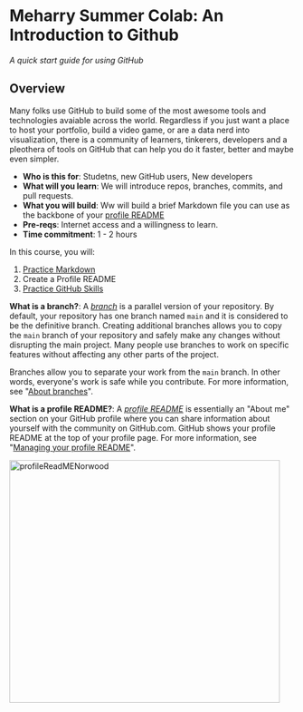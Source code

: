 # Meharry Summer Colab: An Introduction to Github
_A quick start guide for using GitHub_

## Overview
Many folks use GitHub to build some of the most awesome tools and technologies avaiable across the world. Regardless if you just want a place to host your portfolio, build a video game, or are a data nerd into visualization, there is a community of learners, tinkerers, developers and a pleothera of tools on GitHub that can help you do it faster, better and maybe even simpler. 

- **Who is this for**: Studetns, new GitHub users, New developers
- **What will you learn**: We will introduce repos, branches, commits, and pull requests.
- **What you will build**:  Ww will build a brief Markdown file you can use as the backbone of your [profile README](https://docs.github.com/account-and-profile/setting-up-and-managing-your-github-profile/customizing-your-profile/managing-your-profile-readme)
- **Pre-reqs**: Internet access and a willingness to learn.
- **Time commitment**: 1 - 2 hours

In this course, you will:
  1. [Practice Markdown](https://www.markdowntutorial.com/lesson/1/)
  2. Create a Profile README
  3. [Practice GitHub Skills](https://github.com/skills/introduction-to-github)

**What is a branch?**: A _[branch](https://docs.github.com/en/get-started/quickstart/github-glossary#branch)_ is a parallel version of your repository. By default, your repository has one branch named `main` and it is considered to be the definitive branch. Creating additional branches allows you to copy the `main` branch of your repository and safely make any changes without disrupting the main project. Many people use branches to work on specific features without affecting any other parts of the project.

Branches allow you to separate your work from the `main` branch. In other words, everyone's work is safe while you contribute. For more information, see "[About branches](https://docs.github.com/en/pull-requests/collaborating-with-pull-requests/proposing-changes-to-your-work-with-pull-requests/about-branches)".

**What is a profile README?**: A _[profile README](https://docs.github.com/account-and-profile/setting-up-and-managing-your-github-profile/customizing-your-profile/managing-your-profile-readme)_ is essentially an "About me" section on your GitHub profile where you can share information about yourself with the community on GitHub.com. GitHub shows your profile README at the top of your profile page. For more information, see "[Managing your profile README](https://docs.github.com/en/account-and-profile/setting-up-and-managing-your-github-profile/customizing-your-profile/managing-your-profile-readme)".


<img width="478" height="428" alt="profileReadMENorwood" src="https://github.com/user-attachments/assets/3ed5237a-80f0-4a24-81a1-73fe9b667231" />
